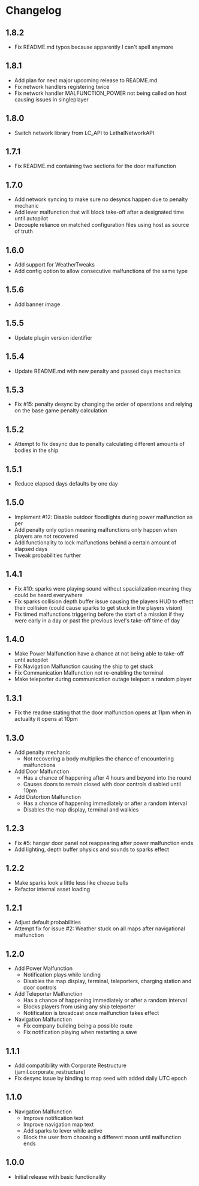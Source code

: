 
# Changelog #

## 1.8.2 ##

- Fix README.md typos because apparently I can't spell anymore

## 1.8.1 ##

- Add plan for next major upcoming release to README.md
- Fix network handlers registering twice
- Fix network handler MALFUNCTION_POWER not being called on host causing issues in singleplayer

## 1.8.0 ##

- Switch network library from LC_API to LethalNetworkAPI

## 1.7.1 ##

- Fix README.md containing two sections for the door malfunction

## 1.7.0 ##

- Add network syncing to make sure no desyncs happen due to penalty mechanic
- Add lever malfunction that will block take-off after a designated time until autopilot
- Decouple reliance on matched configuration files using host as source of truth

## 1.6.0 ##

- Add support for WeatherTweaks
- Add config option to allow consecutive malfunctions of the same type

## 1.5.6 ##

- Add banner image

## 1.5.5 ##

- Update plugin version identifier

## 1.5.4 ##

- Update README.md with new penalty and passed days mechanics

## 1.5.3 ##

- Fix #15: penalty desync by changing the order of operations and relying on the base game penalty calculation

## 1.5.2 ##

- Attempt to fix desync due to penalty calculating different amounts of bodies in the ship

## 1.5.1 ##

- Reduce elapsed days defaults by one day

## 1.5.0 ##

- Implement #12: Disable outdoor floodlights during power malfunction as per 
- Add penalty only option meaning malfunctions only happen when players are not recovered
- Add functionality to lock malfunctions behind a certain amount of elapsed days
- Tweak probabilities further

## 1.4.1 ##

- Fix #10: sparks were playing sound without spacialization meaning they could be heard everywhere
- Fix sparks collision depth buffer issue causing the players HUD to effect their collision (could cause sparks to get stuck in the players vision)
- Fix timed malfunctions triggering before the start of a mission if they were early in a day or past the previous level's take-off time of day

## 1.4.0 ##

- Make Power Malfunction have a chance at not being able to take-off until autopilot
- Fix Navigation Malfunction causing the ship to get stuck
- Fix Communication Malfunction not re-enabling the terminal
- Make teleporter during communication outage teleport a random player

## 1.3.1 ##

- Fix the readme stating that the door malfunction opens at 11pm when in actuality it opens at 10pm

## 1.3.0 ##

- Add penalty mechanic
    + Not recovering a body multiplies the chance of encountering malfunctions
- Add Door Malfunction
    + Has a chance of happening after 4 hours and beyond into the round
    + Causes doors to remain closed with door controls disabled until 10pm
- Add Distortion Malfunction
    + Has a chance of happening immediately or after a random interval
    + Disables the map display, terminal and walkies

## 1.2.3 ##

- Fix #5: hangar door panel not reappearing after power malfunction ends 
- Add lighting, depth buffer physics and sounds to sparks effect

## 1.2.2 ##

- Make sparks look a little less like cheese balls
- Refactor internal asset loading

## 1.2.1 ##

- Adjust default probabilities
- Attempt fix for issue #2: Weather stuck on all maps after navigational malfunction

## 1.2.0 ##

- Add Power Malfunction
    + Notification plays while landing
    + Disables the map display, terminal, teleporters, charging station and door controls
- Add Teleporter Malfunction
    + Has a chance of happening immediately or after a random interval
    + Blocks players from using any ship teleporter
    + Notification is broadcast once malfunction takes effect
- Navigation Malfunction
    + Fix company building being a possible route
    + Fix notification playing when restarting a save

## 1.1.1 ##

- Add compatibility with Corporate Restructure (jamil.corporate_restructure)
- Fix desync issue by binding to map seed with added daily UTC epoch

## 1.1.0 ##

- Navigation Malfunction
    + Improve notification text
    + Improve navigation map text
    + Add sparks to lever while active
    + Block the user from choosing a different moon until malfunction ends

## 1.0.0 ##

- Initial release with basic functionality